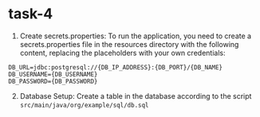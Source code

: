 # task-4

1. Create secrets.properties:
To run the application, you need to create a secrets.properties file in the resources directory with the following 
content, replacing the placeholders with your own credentials:

```properties
DB_URL=jdbc:postgresql://{DB_IP_ADDRESS}:{DB_PORT}/{DB_NAME}
DB_USERNAME={DB_USERNAME}
DB_PASSWORD={DB_PASSWORD}
```

2. Database Setup:
Create a table in the database according to the script `src/main/java/org/example/sql/db.sql`

